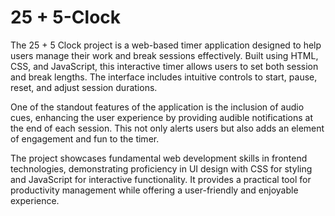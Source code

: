 # 25 + 5-Clock
The 25 + 5 Clock project is a web-based timer application designed to help users manage their work and break sessions effectively. Built using HTML, CSS, and JavaScript, this interactive timer allows users to set both session and break lengths. The interface includes intuitive controls to start, pause, reset, and adjust session durations.

One of the standout features of the application is the inclusion of audio cues, enhancing the user experience by providing audible notifications at the end of each session. This not only alerts users but also adds an element of engagement and fun to the timer.

The project showcases fundamental web development skills in frontend technologies, demonstrating proficiency in UI design with CSS for styling and JavaScript for interactive functionality. It provides a practical tool for productivity management while offering a user-friendly and enjoyable experience.
